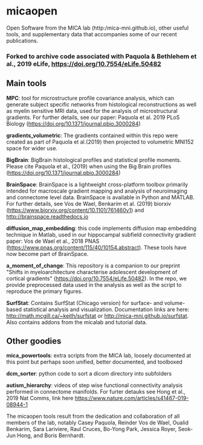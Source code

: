 # micaopen

Open Software from the MICA lab (http:/mica-mni.github.io), other useful tools, and supplementary data that accompanies some of our recent publications. 

### Forked to archive code associated with Paquola & Bethlehem et al., 2019 eLife, https://doi.org/10.7554/eLife.50482

## Main tools 
**MPC**: tool for microstructure profile covariance analysis, which can generate subject specific networks from histological reconstructions as well as myelin sensitive MRI data, used for the analysis of microstructural gradients. For further details, see our paper: Paquola et al. 2019 PLoS Biology (https://doi.org/10.1371/journal.pbio.3000284)

**gradients_volumetric**: The gradients contained within this repo were created as part of Paquola et al.(2019) then projected to volumetric MNI152 space for wider use. 

**BigBrain**: BigBrain histological profiles and statistical profile moments. Please cite Paquola et al., (2019) when using the Big Brain profiles (https://doi.org/10.1371/journal.pbio.3000284)

**BrainSpace**: BrainSpace is a lightweight cross-platform toolbox primarily intended  for macroscale gradient mapping and analysis of neuroimaging and connectome level data. BrainSpace is available in Python and MATLAB. For further details, see Vos de Wael, Benkarim et al. (2019) biorxiv (https://www.biorxiv.org/content/10.1101/761460v1) and http://brainspace.readthedocs.io

**diffusion_map_embedding**: this code implements diffusion map embedding technique in Matlab, used in our hippocampal subfield connectivity gradient paper: Vos de Wael et al., 2018 PNAS (https://www.pnas.org/content/115/40/10154.abstract). These tools have now become part of BrainSpace. 

**a_moment_of_change**: This repository is a companion to our preprint "Shifts in myeloarchitecture characterise adolescent development of cortical gradients" (https://doi.org/10.7554/eLife.50482). In the repo, we provide preprocessed data used in the analysis as well as the script to reproduce the primary figures. 

**SurfStat**: Contains SurfStat (Chicago version) for surface- and volume-based statistical analysis and visualization. Documentation links are here: http://math.mcgill.ca/~keith/surfstat or http://mica-mni.github.io/surfstat. Also contains addons from the micalab and tutorial data. 



## Other goodies 
**mica_powertools**: extra scripts from the MICA lab, loosely documented at this point but perhaps soon unified, better documented, and toolboxed

**dcm_sorter**: python code to sort a dicom directory into subfolders 

**autism_hierarchy**: videos of step wise functional connectivity analysis performed in connectome manifolds. For furter detauks see Hong et al., 2019 Nat Comms, link here https://www.nature.com/articles/s41467-019-08944-1

The micaopen tools result from the dedication and collaboration of all members of the lab, notably Casey Paquola, Reinder Vos de Wael, Oualid Benkarim, Sara Lariviere, Raul Cruces, Bo-Yong Park, Jessica Royer, Seok-Jun Hong, and Boris Bernhardt.
